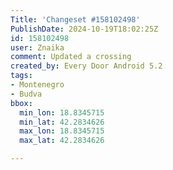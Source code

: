 ```yaml
---
Title: 'Changeset #158102498'
PublishDate: 2024-10-19T18:02:25Z
id: 158102498
user: Znaika
comment: Updated a crossing
created_by: Every Door Android 5.2
tags:
- Montenegro
- Budva
bbox:
  min_lon: 18.8345715
  min_lat: 42.2834626
  max_lon: 18.8345715
  max_lat: 42.2834626

---
```

